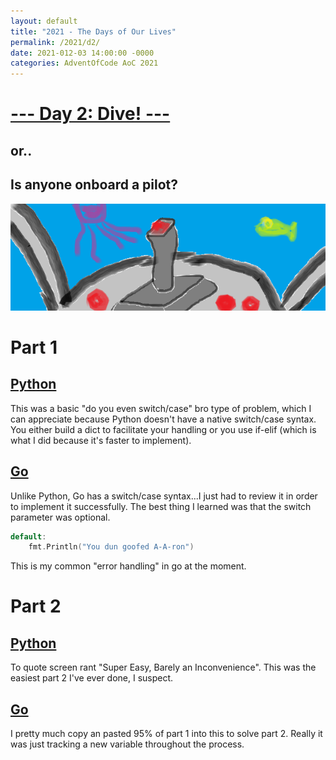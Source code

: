 ```yaml
---
layout: default
title: "2021 - The Days of Our Lives"
permalink: /2021/d2/
date: 2021-012-03 14:00:00 -0000
categories: AdventOfCode AoC 2021
---
```

# [--- Day 2: Dive! ---](https://adventofcode.com/2021/day/2)
## or..
## Is anyone onboard a pilot?
![one art please](/docs/assets/img/pilot.png)
# Part 1

## [Python](https://github.com/aaronlael/AoC-2021/blob/master/AoC_2021_D2P1.py)

This was a basic "do you even switch/case" bro type of problem, which I can appreciate because Python doesn't have a native switch/case syntax.
You either build a dict to facilitate your handling or you use if-elif (which is what I did because it's faster to implement).

## [Go](https://github.com/aaronlael/AoC-2021-Go/blob/master/aoc_2021_d2p1.go)

Unlike Python, Go has a switch/case syntax...I just had to review it in order to implement it successfully.  The best thing I learned was that the switch parameter was optional.
```go
default:
	fmt.Println("You dun goofed A-A-ron")
```
This is my common "error handling" in go at the moment.

# Part 2

## [Python](https://github.com/aaronlael/AoC-2021/blob/master/AoC_2021_D2P2.py)

To quote screen rant "Super Easy, Barely an Inconvenience".  This was the easiest part 2 I've ever done, I suspect.

## [Go](https://github.com/aaronlael/AoC-2021-Go/blob/master/aoc_2021_d2p2.go)

I pretty much copy an pasted 95% of part 1 into this to solve part 2.  Really it was just tracking a new variable throughout the process.



